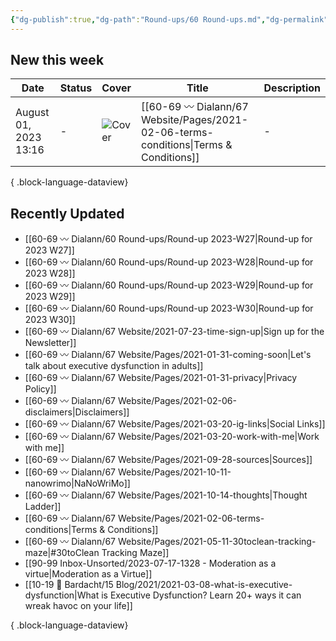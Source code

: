 ```yaml
---
{"dg-publish":true,"dg-path":"Round-ups/60 Round-ups.md","dg-permalink":"roundup","permalink":"/roundup/","title":"What's new this week","pinned":true,"noteIcon":"","created":"","updated":"2023-07-28T17:33:04.000-04:00"}
---
```



## New this week

| Date                  | Status | Cover        | Title                                                                                    | Description |
| --------------------- | ------ | ------------ | ---------------------------------------------------------------------------------------- | ----------- |
| August 01, 2023 13:16 | \-     | ![Cover](\-) | [[60-69 〰️ Dialann/67 Website/Pages/2021-02-06-terms-conditions\|Terms & Conditions]] | \-          |

{ .block-language-dataview}

## Recently Updated
- [[60-69 〰️ Dialann/60 Round-ups/Round-up 2023-W27\|Round-up for 2023 W27]]
- [[60-69 〰️ Dialann/60 Round-ups/Round-up 2023-W28\|Round-up for 2023 W28]]
- [[60-69 〰️ Dialann/60 Round-ups/Round-up 2023-W29\|Round-up for 2023 W29]]
- [[60-69 〰️ Dialann/60 Round-ups/Round-up 2023-W30\|Round-up for 2023 W30]]
- [[60-69 〰️ Dialann/67 Website/2021-07-23-time-sign-up\|Sign up for the Newsletter]]
- [[60-69 〰️ Dialann/67 Website/Pages/2021-01-31-coming-soon\|Let's talk about executive dysfunction in adults]]
- [[60-69 〰️ Dialann/67 Website/Pages/2021-01-31-privacy\|Privacy Policy]]
- [[60-69 〰️ Dialann/67 Website/Pages/2021-02-06-disclaimers\|Disclaimers]]
- [[60-69 〰️ Dialann/67 Website/Pages/2021-03-20-ig-links\|Social Links]]
- [[60-69 〰️ Dialann/67 Website/Pages/2021-03-20-work-with-me\|Work with me]]
- [[60-69 〰️ Dialann/67 Website/Pages/2021-09-28-sources\|Sources]]
- [[60-69 〰️ Dialann/67 Website/Pages/2021-10-11-nanowrimo\|NaNoWriMo]]
- [[60-69 〰️ Dialann/67 Website/Pages/2021-10-14-thoughts\|Thought Ladder]]
- [[60-69 〰️ Dialann/67 Website/Pages/2021-02-06-terms-conditions\|Terms & Conditions]]
- [[60-69 〰️ Dialann/67 Website/Pages/2021-05-11-30toclean-tracking-maze\|#30toClean Tracking Maze]]
- [[90-99 Inbox-Unsorted/2023-07-17-1328 - Moderation as a virtue\|Moderation as a Virtue]]
- [[10-19 💢 Bardacht/15 Blog/2021/2021-03-08-what-is-executive-dysfunction\|What is Executive Dysfunction? Learn 20+ ways it can wreak havoc on your life]]

{ .block-language-dataview}






